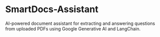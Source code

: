 # SmartDocs-Assistant
AI-powered document assistant for extracting and answering questions from uploaded PDFs using Google Generative AI and LangChain.

